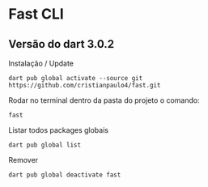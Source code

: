 # Fast CLI
## Versão do dart 3.0.2

Instalação / Update
```
dart pub global activate --source git https://github.com/cristianpaulo4/fast.git
```

Rodar no terminal dentro da pasta do projeto o comando:
```
fast
```

Listar todos packages globais
```
dart pub global list
```

Remover
```
dart pub global deactivate fast
```

